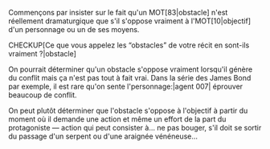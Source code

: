 <!-- Page: #434 Obstacle dramaturgique -->

Commençons par insister sur le fait qu'un MOT[83|obstacle] n'est réellement dramaturgique que s'il s'oppose vraiment à l'MOT[10|objectif] d'un personnage ou un de ses moyens.

CHECKUP[Ce que vous appelez les “obstacles” de votre récit en sont-ils vraiment ?|obstacle] 

On pourrait déterminer qu'un obstacle s'oppose vraiment lorsqu'il génère du conflit mais ça n'est pas tout à fait vrai. Dans la série des James  Bond par exemple, il est rare qu'on sente l'personnage:|agent 007| éprouver beaucoup de conflit.

On peut plutôt déterminer que l'obstacle s'oppose à l'objectif à partir du moment où il demande une action et même un effort de la part du protagoniste — action qui peut consister à… ne pas bouger, s'il doit se sortir du passage d'un serpent ou d'une araignée vénéneuse…
